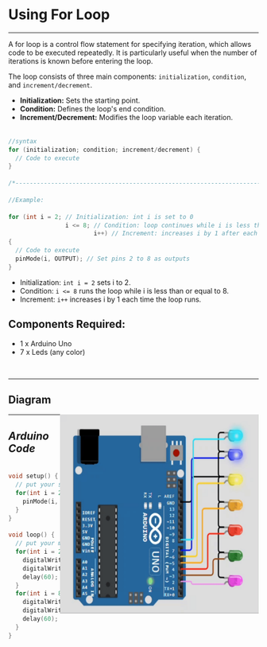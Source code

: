 # Using For Loop

<hr>

A for loop is a control flow statement for specifying iteration, which allows code to be executed repeatedly. 
It is particularly useful when the number of iterations is known before entering the loop.

The loop consists of three main components: `initialization`, `condition`, and `increment/decrement`.

- **Initialization:** Sets the starting point.
- **Condition:** Defines the loop's end condition.
- **Increment/Decrement:** Modifies the loop variable each iteration.

```cpp

//syntax
for (initialization; condition; increment/decrement) {
  // Code to execute
}

/*----------------------------------------------------------------------------------------------------------*/

//Example:

for (int i = 2; // Initialization: int i is set to 0
                i <= 8; // Condition: loop continues while i is less than or equal to 8
                        i++) // Increment: increases i by 1 after each iteration
{ 
  // Code to execute
  pinMode(i, OUTPUT); // Set pins 2 to 8 as outputs
}
```

- Initialization: `int i = 2` sets i to 2.
- Condition: `i <= 8` runs the loop while i is less than or equal to 8.
- Increment: `i++` increases i by 1 each time the loop runs.


## Components Required:

- 1 x Arduino Uno
- 7 x Leds (any color) 
  
<br>
<hr>

## Diagram

<img align = "right" width="400" height="400" src="./Files/For_loop_demo.gif">

<hr>

## ***Arduino Code***

```cpp

void setup() {
  // put your setup code here, to run once:
  for(int i = 2; i<=8;i++){
    pinMode(i, OUTPUT);
  }
}

void loop() {
  // put your main code here, to run repeatedly:
  for(int i = 2; i<9;i++){
    digitalWrite(i-1, LOW);
    digitalWrite(i, HIGH);
    delay(60);
  }
  for(int i = 8; i>=2;i--){
    digitalWrite(i, HIGH);
    digitalWrite(i+1, LOW);
    delay(60);
  }
}

```